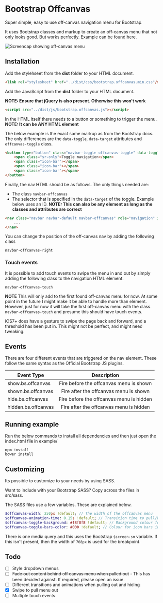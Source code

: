 # Bootstrap Offcanvas

Super simple, easy to use off-canvas navigation menu for Bootstrap.

It uses Bootstrap classes and markup to create an off-canvas menu that not only looks good. But works perfectly. Example can be found [here](http://iamphill.github.io/Bootstrap-Offcanvas/example.html).

![Screencap showing off-canvas menu](https://raw.githubusercontent.com/iamphill/Bootstrap-Offcanvas/master/screencap.gif)

## Installation

Add the stylehseet from the **dist** folder to your HTML document.

```html
<link rel="stylesheet" href="../dist/css/bootstrap.offcanvas.min.css"/>
```

Add the JavaScript from the **dist** folder to your HTML document.

**NOTE: Ensure that jQuery is also present. Otherwise this won't work**

```html
<script src="../dist/js/bootstrap.offcanvas.js"></script>
```

In the HTML itself there needs to a button or something to trigger the menu.
**NOTE: It can be ANY HTML element**

The below example is the exact same markup as from the Bootstrap docs. The only differences are the `data-toggle`, `data-target` attributes and `offcanvas-toggle` class.

```html
<button type="button" class="navbar-toggle offcanvas-toggle" data-toggle="offcanvas" data-target="#js-bootstrap-offcanvas">
    <span class="sr-only">Toggle navigation</span>
    <span class="icon-bar"></span>
    <span class="icon-bar"></span>
    <span class="icon-bar"></span>
</button>
```

Finally, the nav HTML should be as follows. The only things needed are:

- The class `navbar-offcanvas`
- The selector that is specified in the `data-target` of the toggle. Example below uses an ID.
**NOTE: This can also be any element as long as the classes and attributes are correct**

```html
<nav class="navbar navbar-default navbar-offcanvas" role="navigation" id="js-bootstrap-offcanvas">
    ...
</nav>
```

You can change the position of the off-canvas nav by adding the following class

```
navbar-offcanvas-right
```

### Touch events

It is possible to add touch events to swipe the menu in and out by simply adding the following class to the navigation HTML element.

```
navbar-offcanvas-touch
```

**NOTE**
This will only add to the first found off-canvas menu for now. At some point in the future I might make it be able to handle more than element.
However, just for now it will take the first off-canvas menu with the class `navbar-offcanvas-touch` and presume this should have touch events.

iOS7+ does have a gesture to swipe the page back and forward, and a threshold has been put in. This might not be perfect, and might need tweaking.

## Events

There are four different events that are triggered on the nav element. These follow the same syntax as the Official Bootstrap JS plugins.

| Event Type               | Description                                 |
| -------------     |:-------------:                        |
| show.bs.offcanvas     | Fire before the offcanvas menu is shown   |
| shown.bs.offcanvas    | Fire after the offcanvas menu is shown    |
| hide.bs.offcanvas      | Fire before the offcanvas menu is hidden  |
| hidden.bs.offcanvas    | Fire after the offcanvas menu is hidden   |


## Running example

Run the below commands to install all dependencies and then just open the index.html file in example/

```
npm install
bower install
```

## Customizing

Its possible to customize to your needs by using SASS.

Want to include with your Bootstrap SASS? Copy across the files in src/sass.

The SASS files use a few variables. These are explained below.

```sass
$offcanvas-width: 250px !default; // The width of the offcanvas menu
$offcanvas-animation-time: 0.15s !default; // Transition time to pull/hide menu
$offcanvas-toggle-background: #f8f8f8 !default; // Background colour for toggle
$offcanvas-toggle-bars-color: #000 !default; // Colour for icon bars in toggle
```

There is one media query and this uses the Bootstrap `$screen-sm` variable. If this isn't present, then the width of `768px` is used for the breakpoint.

## Todo

- [ ] Style dropdown menus
- [ ] ~~Fade out content behind off canvas menu when pulled out~~ - This has been decided against. If required, please open an issue.
- [ ] Different transitions and animations when pulling out and hiding
- [x] Swipe to pull menu out
- [ ] Multiple touch events
